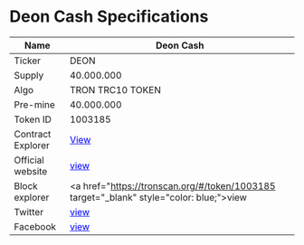 <h1>Deon Cash Specifications</h1>

| Name                     | Deon Cash                                  |
|--------------------------|--------------------------------------------|
| Ticker                   | DEON                                       |
| Supply                   | 40.000.000                                 |
| Algo                     | TRON TRC10 TOKEN                           |
| Pre-mine                 | 40.000.000                                 |
| Token ID                 | 1003185 |
| Contract Explorer        | <a href="https://tronscan.org/#/token/1003185" target="_blank" style="color: blue;"> View</a>
| Official website         | <a href="http://deoncash.com" target="_blank" style="color: blue;">view</a>|
| Block explorer           | <a href="https://tronscan.org/#/token/1003185 target="_blank" style="color: blue;">view</a>|
| Twitter                  | <a href="https://twitter.com/DeonCash9" target="_blank" style="color: blue;">view</a>|
| Facebook                 | <a href="https://www.facebook.com/Deoncashh" target="_blank" style="color: blue;">view</a>|
